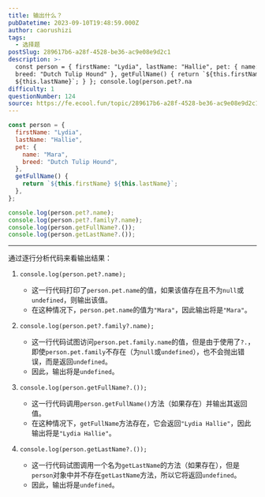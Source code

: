 ```yaml
---
title: 输出什么？
pubDatetime: 2023-09-10T19:48:59.000Z
author: caorushizi
tags:
  - 选择题
postSlug: 289617b6-a28f-4528-be36-ac9e08e9d2c1
description: >-
  const person = { firstName: "Lydia", lastName: "Hallie", pet: { name: "Mara",
  breed: "Dutch Tulip Hound" }, getFullName() { return `${this.firstName}
  ${this.lastName}`; } }; console.log(person.pet?.na
difficulty: 1
questionNumber: 124
source: https://fe.ecool.fun/topic/289617b6-a28f-4528-be36-ac9e08e9d2c1
---
```


```javascript
const person = {
  firstName: "Lydia",
  lastName: "Hallie",
  pet: {
    name: "Mara",
    breed: "Dutch Tulip Hound",
  },
  getFullName() {
    return `${this.firstName} ${this.lastName}`;
  },
};

console.log(person.pet?.name);
console.log(person.pet?.family?.name);
console.log(person.getFullName?.());
console.log(person.getLastName?.());
```

---

通过逐行分析代码来看输出结果：

1. `console.log(person.pet?.name);`

   - 这一行代码打印了`person.pet.name`的值，如果该值存在且不为`null`或`undefined`，则输出该值。
   - 在这种情况下，`person.pet.name`的值为`"Mara"`，因此输出将是`"Mara"`。

2. `console.log(person.pet?.family?.name);`

   - 这一行代码试图访问`person.pet.family.name`的值，但是由于使用了`?.`，即使`person.pet.family`不存在（为`null`或`undefined`），也不会抛出错误，而是返回`undefined`。
   - 因此，输出将是`undefined`。

3. `console.log(person.getFullName?.());`

   - 这一行代码调用`person.getFullName()`方法（如果存在）并输出其返回值。
   - 在这种情况下，`getFullName`方法存在，它会返回`"Lydia Hallie"`，因此输出将是`"Lydia Hallie"`。

4. `console.log(person.getLastName?.());`
   - 这一行代码试图调用一个名为`getLastName`的方法（如果存在），但是`person`对象中并不存在`getLastName`方法，所以它将返回`undefined`。
   - 因此，输出将是`undefined`。
